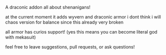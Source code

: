 A draconic addon all about shenanigans!

at the current moment it adds wyvern and draconic armor
i dont think i will chaos version for balance since this already very broken

all armor has curios support!
(yes this means you can become literal god with mekasuit)

feel free to leave suggestions, pull requests, or ask questions!
